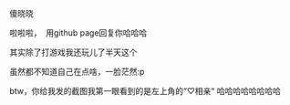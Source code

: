   
 傻晓晓
  
  
  啦啦啦，
  用github page回复你哈哈哈
  
  
  其实除了打游戏我还玩儿了半天这个
  
  
 虽然都不知道自己在点啥，一脸茫然:p
 
 
 btw，你给我发的截图我第一眼看到的是左上角的“♡相亲“ 哈哈哈哈哈哈哈哈
